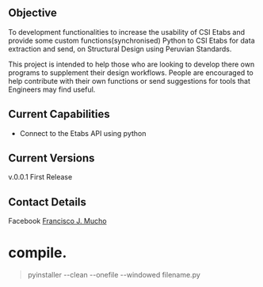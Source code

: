 ## Objective

To development functionalities to increase the usability of CSI Etabs and provide some custom functions(synchronised) Python to CSI Etabs for data extraction and send, on Structural Design using Peruvian Standards.

This project is intended to help those who are looking to develop there own programs to
supplement their design workflows. People are encouraged to help contribute with their own
functions or send suggestions for tools that Engineers may find useful. 

## Current Capabilities

- Connect to the Etabs API using python

## Current Versions

v.0.0.1 First Release

## Contact Details
Facebook [Francisco J. Mucho](https:/fcebook.com/fjmucho)


# compile.

> pyinstaller --clean --onefile --windowed filename.py